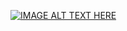 
[![IMAGE ALT TEXT HERE](https://img.youtube.com/vi/YOUTUBE_VIDEO_ID_HERE/0.jpg)](https://youtu.be/jmlahHxCqio)
